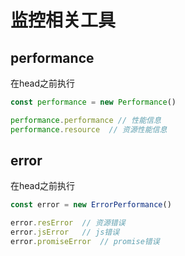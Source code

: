 <!--
 * @Date         : 2020-11-13 15:59:16
 * @Description  : 监控相关utils
 * @Autor        : Qzr(z5021996@vip.qq.com)
 * @LastEditors  : Qzr(z5021996@vip.qq.com)
 * @LastEditTime : 2020-11-13 16:28:00
-->

# 监控相关工具

## performance

在head之前执行

```js
const performance = new Performance()

performance.performance // 性能信息
performance.resource  // 资源性能信息
```

## error

在head之前执行

```js
const error = new ErrorPerformance()

error.resError  // 资源错误
error.jsError   // js错误
error.promiseError  // promise错误
```
